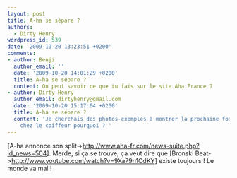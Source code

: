 ```yaml
---
layout: post
title: A-ha se sépare ?
authors:
  - Dirty Henry
wordpress_id: 539
date: '2009-10-20 13:23:51 +0200'
comments:
- author: Benji
  author_email: ''
  date: '2009-10-20 14:01:29 +0200'
  title: A-ha se sépare ?
  content: On peut savoir ce que tu fais sur le site Aha France ?
- author: Dirty Henry
  author_email: dirtyhenry@gmail.com
  date: '2009-10-20 15:17:04 +0200'
  title: A-ha se sépare ?
  content: 'Je cherchais des photos-exemples à montrer la prochaine fois que j''irai
    chez le coiffeur pourquoi ? '
---
```

[A-ha annonce son split->http://www.aha-fr.com/news-suite.php?id_news=504]. Merde, si ça se trouve, ça veut dire que [Bronski Beat->http://www.youtube.com/watch?v=9Xa79n1CdKY] existe toujours ! Le monde va mal !
